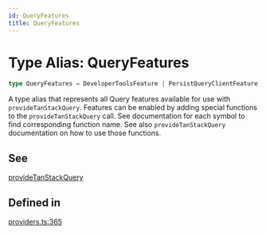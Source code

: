 ```yaml
---
id: QueryFeatures
title: QueryFeatures
---
```


# Type Alias: QueryFeatures

```ts
type QueryFeatures = DeveloperToolsFeature | PersistQueryClientFeature
```

A type alias that represents all Query features available for use with `provideTanStackQuery`.
Features can be enabled by adding special functions to the `provideTanStackQuery` call.
See documentation for each symbol to find corresponding function name. See also `provideTanStackQuery`
documentation on how to use those functions.

## See

[provideTanStackQuery](../../functions/providetanstackquery.md)

## Defined in

[providers.ts:365](https://github.com/TanStack/query/blob/main/packages/angular-query-experimental/src/providers.ts#L365)
